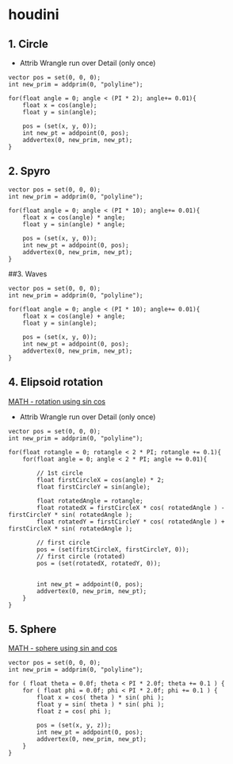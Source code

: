 # houdini

## 1. Circle
* Attrib Wrangle run over Detail (only once)
```
vector pos = set(0, 0, 0);
int new_prim = addprim(0, "polyline");

for(float angle = 0; angle < (PI * 2); angle+= 0.01){
    float x = cos(angle);
    float y = sin(angle);  
    
    pos = (set(x, y, 0));
    int new_pt = addpoint(0, pos);
    addvertex(0, new_prim, new_pt);
}
```
## 2. Spyro
```
vector pos = set(0, 0, 0);
int new_prim = addprim(0, "polyline");

for(float angle = 0; angle < (PI * 10); angle+= 0.01){
    float x = cos(angle) * angle;
    float y = sin(angle) * angle;  
    
    pos = (set(x, y, 0));
    int new_pt = addpoint(0, pos);
    addvertex(0, new_prim, new_pt);
}
```
##3. Waves
```
vector pos = set(0, 0, 0);
int new_prim = addprim(0, "polyline");

for(float angle = 0; angle < (PI * 10); angle+= 0.01){
    float x = cos(angle) + angle;
    float y = sin(angle);  
    
    pos = (set(x, y, 0));
    int new_pt = addpoint(0, pos);
    addvertex(0, new_prim, new_pt);
}
```
## 4. Elipsoid rotation
[MATH - rotation using sin cos](https://www.siggraph.org/education/materials/HyperGraph/modeling/mod_tran/2drota.htm)
* Attrib Wrangle run over Detail (only once)
```
vector pos = set(0, 0, 0);
int new_prim = addprim(0, "polyline");

for(float rotangle = 0; rotangle < 2 * PI; rotangle += 0.1){
    for(float angle = 0; angle < 2 * PI; angle += 0.01){
        
        // 1st circle
        float firstCircleX = cos(angle) * 2;
        float firstCircleY = sin(angle);
    
        float rotatedAngle = rotangle;
        float rotatedX = firstCircleX * cos( rotatedAngle ) - firstCircleY * sin( rotatedAngle );
        float rotatedY = firstCircleY * cos( rotatedAngle ) + firstCircleX * sin( rotatedAngle );
           
        // first circle
        pos = (set(firstCircleX, firstCircleY, 0));
        // first circle (rotated)
        pos = (set(rotatedX, rotatedY, 0));
    
        
        int new_pt = addpoint(0, pos);     
        addvertex(0, new_prim, new_pt);
    }
}
```
## 5. Sphere
[MATH - sphere using sin and cos](http://mathworld.wolfram.com/Sphere.html)
```
vector pos = set(0, 0, 0);
int new_prim = addprim(0, "polyline");

for ( float theta = 0.0f; theta < PI * 2.0f; theta += 0.1 ) {
    for ( float phi = 0.0f; phi < PI * 2.0f; phi += 0.1 ) {
        float x = cos( theta ) * sin( phi );
        float y = sin( theta ) * sin( phi );
        float z = cos( phi );

        pos = (set(x, y, z));
        int new_pt = addpoint(0, pos);
        addvertex(0, new_prim, new_pt);
    }
}
```
